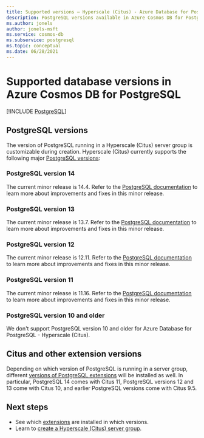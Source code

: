 ```yaml
---
title: Supported versions – Hyperscale (Citus) - Azure Database for PostgreSQL
description: PostgreSQL versions available in Azure Cosmos DB for PostgreSQL
ms.author: jonels
author: jonels-msft
ms.service: cosmos-db
ms.subservice: postgresql
ms.topic: conceptual
ms.date: 06/28/2021
---
```


# Supported database versions in Azure Cosmos DB for PostgreSQL

[!INCLUDE [PostgreSQL](../includes/appliesto-postgresql.md)]

## PostgreSQL versions

The version of PostgreSQL running in a Hyperscale (Citus) server group is
customizable during creation. Hyperscale (Citus) currently supports the
following major [PostgreSQL
versions](https://www.postgresql.org/docs/release/):

### PostgreSQL version 14

The current minor release is 14.4. Refer to the [PostgreSQL
documentation](https://www.postgresql.org/docs/14/release-14-1.html) to
learn more about improvements and fixes in this minor release.

### PostgreSQL version 13

The current minor release is 13.7. Refer to the [PostgreSQL
documentation](https://www.postgresql.org/docs/13/release-13-5.html) to
learn more about improvements and fixes in this minor release.

### PostgreSQL version 12

The current minor release is 12.11. Refer to the [PostgreSQL
documentation](https://www.postgresql.org/docs/12/release-12-9.html) to
learn more about improvements and fixes in this minor release.

### PostgreSQL version 11

The current minor release is 11.16. Refer to the [PostgreSQL
documentation](https://www.postgresql.org/docs/11/release-11-14.html) to
learn more about improvements and fixes in this minor release.

### PostgreSQL version 10 and older

We don't support PostgreSQL version 10 and older for Azure Database for
PostgreSQL - Hyperscale (Citus).

## Citus and other extension versions

Depending on which version of PostgreSQL is running in a server group,
different [versions of PostgreSQL extensions](reference-extensions.md)
will be installed as well. In particular, PostgreSQL 14 comes with Citus 11, PostgreSQL versions 12 and 13 come with
Citus 10, and earlier PostgreSQL versions come with Citus 9.5.

## Next steps

* See which [extensions](reference-extensions.md) are installed in
  which versions.
* Learn to [create a Hyperscale (Citus) server
  group](quickstart-create-portal.md).
